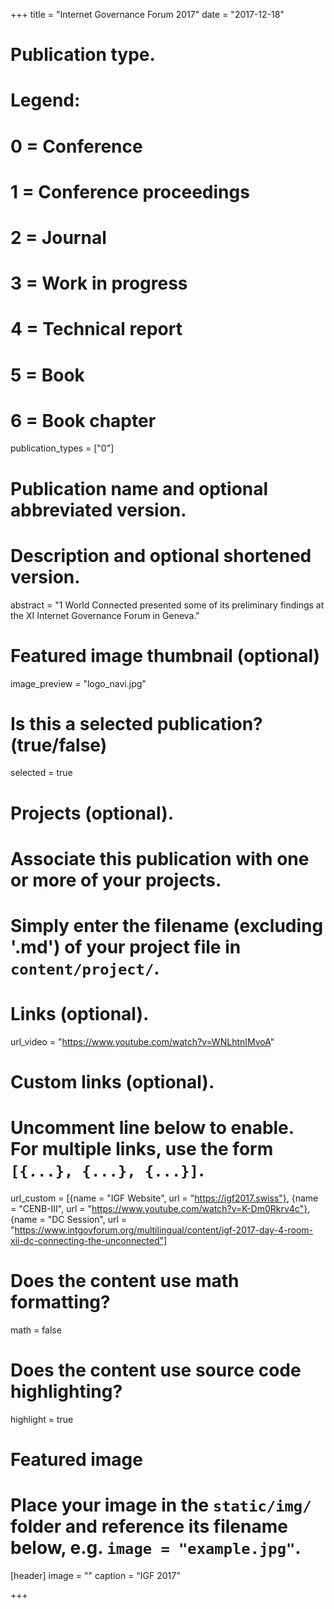 +++
title = "Internet Governance Forum 2017"
date = "2017-12-18"

# Publication type.
# Legend:
# 0 = Conference
# 1 = Conference proceedings
# 2 = Journal
# 3 = Work in progress
# 4 = Technical report
# 5 = Book
# 6 = Book chapter
publication_types = ["0"]

# Publication name and optional abbreviated version.


# Description and optional shortened version.
abstract = "1 World Connected presented some of its preliminary findings at the XI Internet Governance Forum in Geneva."

# Featured image thumbnail (optional)
image_preview = "logo_navi.jpg"

# Is this a selected publication? (true/false)
selected = true

# Projects (optional).
#   Associate this publication with one or more of your projects.
#   Simply enter the filename (excluding '.md') of your project file in `content/project/`.


# Links (optional).

url_video = "https://www.youtube.com/watch?v=WNLhtnIMvoA"


# Custom links (optional).
#   Uncomment line below to enable. For multiple links, use the form `[{...}, {...}, {...}]`.
url_custom = [{name = "IGF Website", url = "https://igf2017.swiss"}, {name = "CENB-III", url = "https://www.youtube.com/watch?v=K-Dm0Rkrv4c"}, {name = "DC Session", url = "https://www.intgovforum.org/multilingual/content/igf-2017-day-4-room-xii-dc-connecting-the-unconnected"]
# Does the content use math formatting?
math = false

# Does the content use source code highlighting?
highlight = true

# Featured image
# Place your image in the `static/img/` folder and reference its filename below, e.g. `image = "example.jpg"`.
[header]
image = ""
caption = "IGF 2017"

+++


